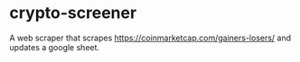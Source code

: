 # crypto-screener
A web scraper that scrapes https://coinmarketcap.com/gainers-losers/ and updates a google sheet.
